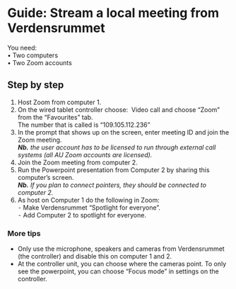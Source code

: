 # Guide: Stream a local meeting from Verdensrummet
You need:  
•	Two computers  
•	Two Zoom accounts  

## Step by step
1.	Host Zoom from computer 1. 
2.	On the wired tablet controller choose:  Video call and choose “Zoom” from the “Favourites” tab.  
The number that is called is “109.105.112.236”
3.	In the prompt that shows up on the screen, enter meeting ID and join the Zoom meeting.  
***Nb.*** *the user account has to be licensed to run through external call systems (all AU Zoom accounts are licensed).*
4.	Join the Zoom meeting from computer 2. 
5.	Run the Powerpoint presentation from Computer 2 by sharing this computer’s screen.  
***Nb.*** *If you plan to connect pointers, they should be connected to computer 2.*
6.	As host on Computer 1 do the following in Zoom:  
⁃	Make Verdensrummet “Spotlight for everyone”.  
⁃	Add Computer 2 to spotlight for everyone.

### More tips
-	Only use the microphone, speakers and cameras from Verdensrummet (the controller) and disable this on computer 1 and 2.
-	At the controller unit, you can choose where the cameras point.
To only see the powerpoint, you can choose “Focus mode” in settings on the controller.
